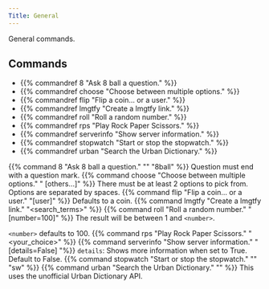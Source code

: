```yaml
---
Title: General
---
```


General commands.
​
## Commands
- {{% commandref 8 "Ask 8 ball a question." %}}
- {{% commandref choose "Choose between multiple options." %}}
- {{% commandref flip "Flip a coin... or a user." %}}
- {{% commandref lmgtfy "Create a lmgtfy link." %}}
- {{% commandref roll "Roll a random number." %}}
- {{% commandref rps "Play Rock Paper Scissors." %}}
- {{% commandref serverinfo "Show server information." %}}
- {{% commandref stopwatch "Start or stop the stopwatch." %}}
- {{% commandref urban "Search the Urban Dictionary." %}}

{{% command 8 "Ask 8 ball a question." "<question>" "8ball" %}}
Question must end with a question mark.
{{% command choose "Choose between multiple options." "<first> <second> [others...]" %}}
There must be at least 2 options to pick from.<br>
Options are separated by spaces.
{{% command flip "Flip a coin... or a user." "[user]" %}}
Defaults to a coin.
{{% command lmgtfy "Create a lmgtfy link." "<search_terms>" %}}
{{% command roll "Roll a random number." "[number=100]" %}}
The result will be between 1 and `<number>`.

`<number>` defaults to 100.
{{% command rps "Play Rock Paper Scissors." "<your_choice>" %}}
{{% command serverinfo "Show server information." "[details=False] "%}}
`details`: Shows more information when set to True.<br>
Default to False.
{{% command stopwatch "Start or stop the stopwatch." "" "sw" %}}
{{% command urban "Search the Urban Dictionary." "<word>" %}}
This uses the unofficial Urban Dictionary API.